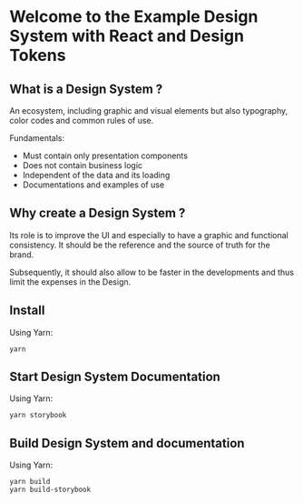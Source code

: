 # Welcome to the Example Design System with React and Design Tokens

## What is a Design System ?

An ecosystem, including graphic and visual elements but also typography, color codes and common rules of use.

Fundamentals:
- Must contain only presentation components
- Does not contain business logic
- Independent of the data and its loading
- Documentations and examples of use

## Why create a Design System ?

Its role is to improve the UI and especially to have a graphic and functional consistency. It should be the reference and the source of truth for the brand.

Subsequently, it should also allow to be faster in the developments and thus limit the expenses in the Design.


## Install

Using Yarn:
```
yarn
```

## Start Design System Documentation

Using Yarn:
```
yarn storybook
```

## Build Design System and documentation

Using Yarn:
```
yarn build
yarn build-storybook
```
